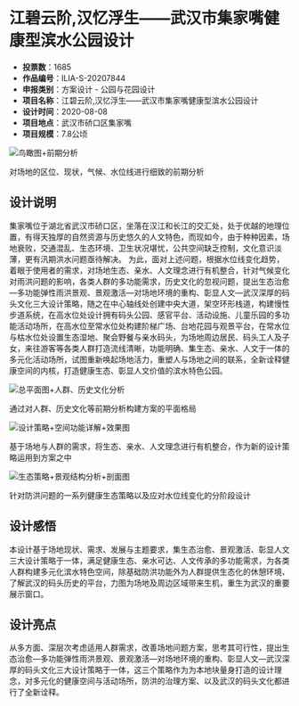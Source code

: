 # 江碧云阶,汉忆浮生——武汉市集家嘴健康型滨水公园设计 
- **投票数**：1685
- **作品编号**：ILIA-S-20207844
- **申报类别**：方案设计 - 公园与花园设计
- **项目名称**：江碧云阶,汉忆浮生——武汉市集家嘴健康型滨水公园设计
- **设计时间**：2020-08-08
- **项目地点**：武汉市硚口区集家嘴
- **项目规模**：7.8公顷

![鸟瞰图+前期分析](ae5a49607a98246b18052597ad7226c3.jpg)

对场地的区位、现状，气候、水位线进行细致的前期分析
## 设计说明

集家嘴位于湖北省武汉市硚口区，坐落在汉江和长江的交汇处，处于优越的地理位置，有得天独厚的自然资源与历史悠久的人文特色，而现如今，由于种种因素，场地衰败，交通混乱、生态环境、卫生状况堪忧，公共空间缺乏控制，文化意识淡薄，更有汛期洪水问题亟待解决。
为此，面对上述问题，根据水位线变化趋势，着眼于使用者的需求，对场地生态、亲水、人文理念进行有机整合，针对气候变化对雨洪问题的影响，各类人群的多功能需求，历史文化的忽视问题，提出生态治愈—多功能弹性雨洪景观、景观激活—对场地环境的重构、彰显人文—武汉深厚的码头文化三大设计策略，随之在中心轴线处创建中央大道，架空环形栈道，构建慢性步道系统，在高水位处设计拥有码头公园、感官平台、活动设施、儿童乐园的多功能活动场所，在高水位至常水位处构建阶梯广场、台地花园与观景平台，在常水位与枯水位处设置生态湿地、聚会野餐与亲水码头，为场地周边居民、码头工人及子女，来往游客等各类人群打造流线清晰，功能明确、集生态、亲水、人文于一体的多元化活动场所，试图重新唤起场地活力，重塑人与场地之间的联系，全新诠释健康空间的内核，打造健康生态、彰显人文价值的滨水特色公园。

![总平面图+人群、历史文化分析](f614b249e600f2014c9be70780fbdf97.jpg)

通过对人群、历史文化等前期分析构建方案的平面格局

![设计策略+空间功能详解+效果图](ca2f37b2c123d02014644c9c1c365fdc.jpg)

基于场地与人群的需求，将生态、亲水、人文理念进行有机整合，作为新的设计策略运用到方案之中

![生态策略+景观结构分析+剖面图](ddee3eb9ce37ead3b36328eaaa098ee1.jpg)

针对防洪问题的一系列健康生态策略以及应对水位线变化的分阶段设计
## 设计感悟

本设计基于场地现状、需求、发展与主题要求，集生态治愈、景观激活、彰显人文三大设计策略于一体，满足健康生态、亲水可达、人文传承的多功能需求，为各类人群构建多元化滨水特色空间，除基础防洪功能外为人群提供生态化的休憩环境、了解武汉的码头历史的平台，力图为场地及周边区域带来生机，重生为武汉的重要展示窗口。
## 设计亮点

从多方面、深层次考虑适用人群需求，改善场地问题方案，思考其可行性，提出生态治愈—多功能弹性雨洪景观、景观激活—对场地环境的重构、彰显人文—武汉深厚的码头文化三大设计策略于一体，这三个策略作为为本地块量身打造的设计理念，对多元化的健康空间与活动场所，防洪的治理方案、以及武汉的码头文化都进行了全新诠释。
